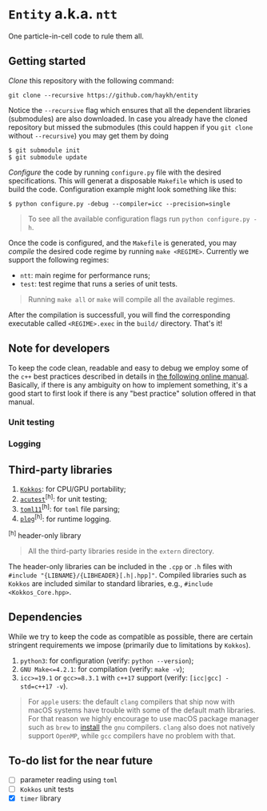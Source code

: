 # `Entity` a.k.a. `ntt`
One particle-in-cell code to rule them all. 

## Getting started

_Clone_ this repository with the following command:

```shell
git clone --recursive https://github.com/haykh/entity
```

Notice the `--recursive` flag which ensures that all the dependent libraries (submodules) are also downloaded. In case you already have the cloned repository but missed the submodules (this could happen if you `git clone` without `--recursive`) you may get them by doing

```shell
$ git submodule init 
$ git submodule update
```

_Configure_ the code by running `configure.py` file with the desired specifications. This will generat a disposable `Makefile` which is used to build the code. Configuration example might look something like this:

```shell
$ python configure.py -debug --compiler=icc --precision=single
```

> To see all the available configuration flags run `python configure.py -h`.

Once the code is configured, and the `Makefile` is generated, you may _compile_ the desired code regime by running `make <REGIME>`. Currently we support the following regimes:

* `ntt`: main regime for performance runs;
* `test`: test regime that runs a series of unit tests.

> Running `make all` or `make` will compile all the available regimes.

After the compilation is successfull, you will find the corresponding executable called `<REGIME>.exec` in the `build/` directory. That's it!

## Note for developers

To keep the code clean, readable and easy to debug we employ some of the `c++` best practices described in details in [the following online manual](https://www.learncpp.com/). Basically, if there is any ambiguity on how to implement something, it's a good start to first look if there is any "best practice" solution offered in that manual.

### Unit testing

### Logging

## Third-party libraries

1. [`Kokkos`](https://github.com/kokkos/kokkos/): for CPU/GPU portability;
2. [`acutest`](https://github.com/mity/acutest)<sup>[h]</sup>: for unit testing;
3. [`toml11`](https://github.com/ToruNiina/toml11)<sup>[h]</sup>: for `toml` file parsing;
4. [`plog`](https://github.com/SergiusTheBest/plog)<sup>[h]</sup>: for runtime logging.

<sup>[h]</sup> header-only library

> All the third-party libraries reside in the `extern` directory. 

The header-only libraries can be included in the `.cpp` or `.h` files with `#include "{LIBNAME}/{LIBHEADER}[.h|.hpp]"`. Compiled libraries such as `Kokkos` are included similar to standard libraries, e.g., `#include <Kokkos_Core.hpp>`.

## Dependencies

While we try to keep the code as compatible as possible, there are certain stringent requirements we impose (primarily due to limitations by `Kokkos`). 

1. `python3`: for configuration (verify: `python --version`);
2. `GNU Make<=4.2.1`: for compilation (verify: `make -v`);
3. `icc>=19.1` or `gcc>=8.3.1` with `c++17` support (verify: `[icc|gcc] -std=c++17 -v`). 

> For `apple` users: the default `clang` compilers that ship now with macOS systems have trouble with some of the default math libraries. For that reason we highly encourage to use macOS package manager such as `brew` to [install](https://formulae.brew.sh/formula/gcc) the `gnu` compilers. `clang` also does not natively support `OpenMP`, while `gcc` compilers have no problem with that.

## To-do list for the near future

- [ ] parameter reading using `toml`
- [ ] `Kokkos` unit tests
- [x] `timer` library

